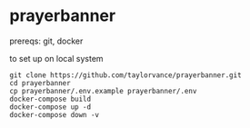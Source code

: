 # prayerbanner

prereqs: git, docker

to set up on local system
```
git clone https://github.com/taylorvance/prayerbanner.git
cd prayerbanner
cp prayerbanner/.env.example prayerbanner/.env
docker-compose build
docker-compose up -d
docker-compose down -v
```
